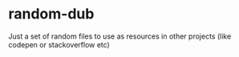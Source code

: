 # random-dub
Just a set of random files to use as resources in other projects (like codepen or stackoverflow etc)
